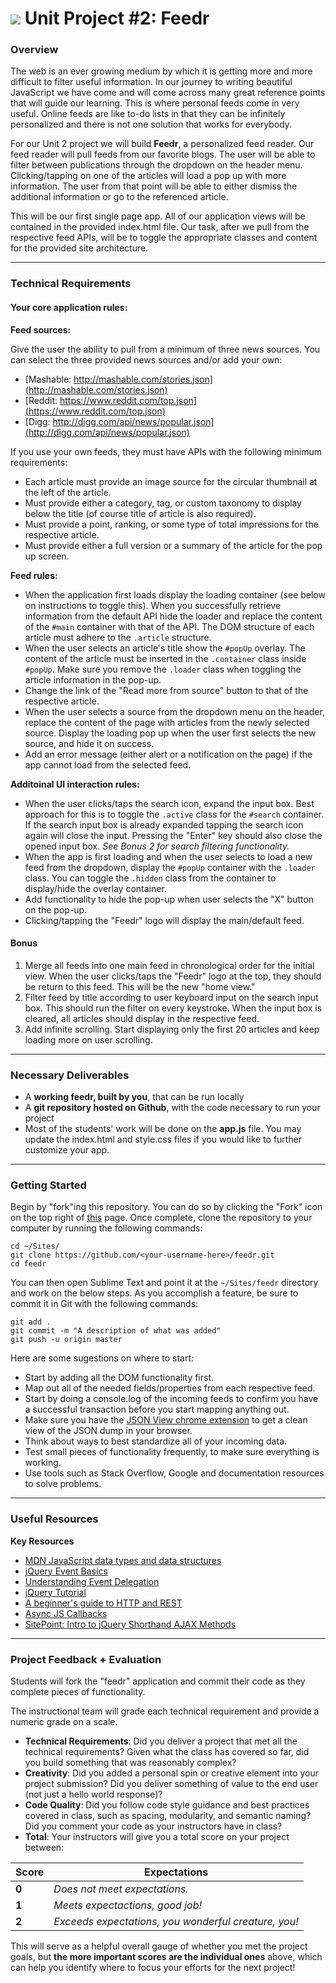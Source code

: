 # ![](https://ga-dash.s3.amazonaws.com/production/assets/logo-9f88ae6c9c3871690e33280fcf557f33.png) Unit Project #2: Feedr

### Overview

The web is an ever growing medium by which it is getting more and more difficult
to filter useful information. In our journey to writing beautiful JavaScript we
have come and will come across many great reference points that will guide our
learning. This is where personal feeds come in very useful. Online feeds are
like to-do lists in that they can be infinitely personalized and there is not
one solution that works for everybody.

For our Unit 2 project we will build __Feedr__, a personalized feed reader. Our
feed reader will pull feeds from our favorite blogs. The user will be able to
filter between publications through the dropdown on the header menu.
Clicking/tapping on one of the articles will load a pop up with more
information. The user from that point will be able to either dismiss the
additional information or go to the referenced article.

This will be our first single page app. All of our application views will be
contained in the provided index.html file. Our task, after we pull from the
respective feed APIs, will be to toggle the appropriate classes and content for
the provided site architecture.

---

### Technical Requirements

#### Your core application rules:

__Feed sources:__

Give the user the ability to pull from a minimum of three news sources. You can
select the three provided news sources and/or add your own:

- [Mashable: http://mashable.com/stories.json](http://mashable.com/stories.json)
- [Reddit: https://www.reddit.com/top.json](https://www.reddit.com/top.json)
- [Digg: http://digg.com/api/news/popular.json](http://digg.com/api/news/popular.json)

If you use your own feeds, they must have APIs with the following minimum
requirements:

- Each article must provide an image source for the circular thumbnail at the
  left of the article.
- Must provide either a category, tag, or custom taxonomy to display below the
  title (of course title of article is also required).
- Must provide a point, ranking, or some type of total impressions for the
  respective article.
- Must provide either a full version or a summary of the article for the pop up
  screen.

__Feed rules:__

- When the application first loads display the loading container (see below on
  instructions to toggle this). When you successfully retrieve information from
  the default API hide the loader and replace the content of the `#main`
  container with that of the API. The DOM structure of each article must adhere
  to the `.article` structure.
- When the user selects an article's title show the `#popUp` overlay. The
  content of the article must be inserted in the `.container` class inside
  `#popUp`. Make sure you remove the `.loader` class when toggling the article
  information in the pop-up.
- Change the link of the "Read more from source" button to that of the
  respective article.
- When the user selects a source from the dropdown menu on the header, replace
  the content of the page with articles from the newly selected source. Display
  the loading pop up when the user first selects the new source, and hide it on
  success.
- Add an error message (either alert or a notification on the page) if the app
  cannot load from the selected feed.

__Additoinal UI interaction rules:__

- When the user clicks/taps the search icon, expand the input box. Best approach
  for this is to toggle the `.active` class for the `#search` container. If the
  search input box is already expanded tapping the search icon again will close
  the input. Pressing the "Enter" key should also close the opened input box.
  _See Bonus 2 for search filtering functionality._
- When the app is first loading and when the user selects to load a new feed
  from the dropdown, display the `#popUp` container with the `.loader` class.
  You can toggle the `.hidden` class from the container to display/hide the
  overlay container.
- Add functionality to hide the pop-up when user selects the "X" button on the
  pop-up.
- Clicking/tapping the "Feedr" logo will display the main/default feed.


#### Bonus

1. Merge all feeds into one main feed in chronological order for the initial
   view. When the user clicks/taps the "Feedr" logo at the top, they should be
   return to this feed. This will be the new "home view."
2. Filter feed by title according to user keyboard input on the search input
   box. This should run the filter on every keystroke. When the input box is
   cleared, all articles should display in the respective feed.
3. Add infinite scrolling. Start displaying only the first 20 articles and keep
   loading more on user scrolling.

---

### Necessary Deliverables

- A __working feedr, built by you__, that can be run locally
- A __git repository hosted on Github__, with the code necessary to run your
  project
- Most of the students' work will be done on the __app.js__ file. You may update
  the index.html and style.css files if you would like to further customize your
  app.

---

### Getting Started

Begin by "fork"ing this repository. You can do so by clicking the "Fork" icon on
the top right of [this](https://github.com/GA-JS-Pilot/feedr) page. Once
complete, clone the repository to your computer by running the following
commands:

```
cd ~/Sites/
git clone https://github.com/<your-username-here>/feedr.git
cd feedr
```

You can then open Sublime Text and point it at the `~/Sites/feedr` directory and
work on the below steps. As you accomplish a feature, be sure to commit it in
Git with the following commands:

```
git add .
git commit -m "A description of what was added"
git push -u origin master
```

Here are some sugestions on where to start:

- Start by adding all the DOM functionality first.
- Map out all of the needed fields/properties from each respective feed.
- Start by doing a console.log of the incoming feeds to confirm you have a
  successful transaction before you start mapping anything out.
- Make sure you have the [JSON View chrome extension](https://chrome.google.com/webstore/detail/jsonview/chklaanhfefbnpoihckbnefhakgolnmc?hl=en)
  to get a clean view of the JSON dump in your browser.
- Think about ways to best standardize all of your incoming data.
- Test small pieces of functionality frequently, to make sure everything is
  working.
- Use tools such as Stack Overflow, Google and documentation resources to solve
  problems.

---

### Useful Resources

**Key Resources**

- [MDN JavaScript data types and data structures](https://developer.mozilla.org/en-US/docs/Web/JavaScript/Data_structures)
- [jQuery Event Basics](https://learn.jquery.com/events/event-basics/)
- [Understanding Event Delegation](http://learn.jquery.com/events/event-delegation/)
- [jQuery Tutorial](http://tutorials.jenkov.com/jquery/index.html#jquery-version-used-in-this-tutorial)
- [A beginner's guide to HTTP and REST](http://code.tutsplus.com/tutorials/a-beginners-guide-to-http-and-rest--net-16340)
- [Async JS Callbacks](http://sporto.github.io/blog/2012/12/09/callbacks-listeners-promises/)
- [SitePoint: Intro to jQuery Shorthand AJAX Methods](http://www.sitepoint.com/introduction-jquery-shorthand-ajax-methods/)

---

### Project Feedback + Evaluation

Students will fork the "feedr" application and commit their code as they
complete pieces of functionality.

The instructional team will grade each technical requirement and provide a
numeric grade on a scale.

- __Technical Requirements__: Did you deliver a project that met all the
  technical requirements? Given what the class has covered so far, did you build
  something that was reasonably complex?
- __Creativity__: Did you added a personal spin or creative element into your
  project submission? Did you deliver something of value to the end user (not
  just a hello world response)?
- __Code Quality__: Did you follow code style guidance and best practices
  covered in class, such as spacing, modularity, and semantic naming? Did you
  comment your code as your instructors have in class?
- __Total__: Your instructors will give you a total score on your project
  between:

Score | Expectations
----- | ------------
**0** | _Does not meet expectations._
**1** | _Meets expectactions, good job!_
**2** | _Exceeds expectations, you wonderful creature, you!_

This will serve as a helpful overall gauge of whether you met the project goals, but __the more important scores are the individual ones__ above, which can help you identify where to focus your efforts for the next project!
